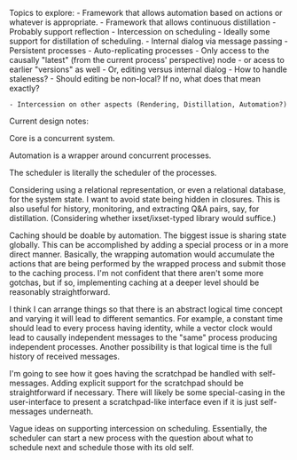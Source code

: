 Topics to explore:
    - Framework that allows automation based on actions or whatever is appropriate.
    - Framework that allows continuous distillation
    - Probably support reflection
    - Intercession on scheduling
        - Ideally some support for distillation of scheduling.
    - Internal dialog via message passing
        - Persistent processes
        - Auto-replicating processes
            - Only access to the causally "latest" (from the current process' perspective) node
            - or acess to earlier "versions" as well
    - Or, editing versus internal dialog
        - How to handle staleness?
        - Should editing be non-local? If no, what does that mean exactly?
    
    - Intercession on other aspects (Rendering, Distillation, Automation?)

Current design notes:

Core is a concurrent system.
    
Automation is a wrapper around concurrent processes.
    
The scheduler is literally the scheduler of the processes.
    
Considering using a relational representation, or even a relational database,
for the system state. I want to avoid state being hidden in closures. This  is
also useful for history, monitoring, and extracting Q&A pairs, say, for
distillation. (Considering whether ixset/ixset-typed library would suffice.)

Caching should be doable by automation. The biggest issue is sharing state
globally. This can be accomplished by adding a special process or in a more
direct manner. Basically, the wrapping automation would accumulate the actions
that are being performed by the wrapped process and submit those to the caching
process. I'm not confident that there aren't some more gotchas, but if so,
implementing caching at a deeper level should be reasonably straightforward.

I think I can arrange things so that there is an abstract logical time concept
and varying it will lead to different semantics. For example, a constant time
should lead to every process having identity, while a vector clock would lead
to causally independent messages to the "same" process producing independent
processes. Another possibility is that logical time is the full history
of received messages.

I'm going to see how it goes having the scratchpad be handled with
self-messages. Adding explicit support for the scratchpad should be
straightforward if necessary. There will likely be some special-casing in the
user-interface to present a scratchpad-like interface even if it is just
self-messages underneath.

Vague ideas on supporting intercession on scheduling. Essentially, the
scheduler can start a new process with the question about what to schedule next
and schedule those with its old self.
